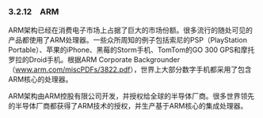 ### 3.2.12　ARM

ARM架构已经在消费电子市场上占据了巨大的市场份额。很多流行的随处可见的产品都使用了ARM处理器。一些众所周知的例子包括索尼的PSP（PlayStation Portable）、苹果的iPhone、黑莓的Storm手机、TomTom的GO 300 GPS和摩托罗拉的Droid手机。根据ARM Corporate Backgrounder（<a class="my_markdown" href="['http://www.arm.com/miscPDFs/3822.pdf']">www.arm.com/miscPDFs/3822.pdf</a>），世界上大部分数字手机都采用了包含ARM核心的处理器。

ARM架构由ARM控股有限公司开发，并授权给全球的半导体厂商。很多世界领先的半导体厂商都获得了ARM技术的授权，并生产基于ARM核心的集成处理器。

